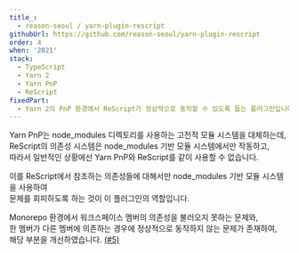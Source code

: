 ```yaml
---
title_:
  - reason-seoul / yarn-plugin-rescript
githubUrl: https://github.com/reason-seoul/yarn-plugin-rescript
order: 4
when: '2021'
stack:
  - TypeScript
  - Yarn 2
  - Yarn PnP
  - ReScript
fixedPart:
  - Yarn 2의 PnP 환경에서 ReScript가 정상적으로 동작할 수 있도록 돕는 플러그인입니다.
---
```


Yarn PnP는 node_modules 디렉토리를 사용하는 고전적 모듈 시스템을 대체하는데,<br>
ReScript의 의존성 시스템은 node_modules 기반 모듈 시스템에서만 작동하고,<br>
따라서 일반적인 상황에선 Yarn PnP와 ReScript를 같이 사용할 수 없습니다.

이를 ReScript에서 참조하는 의존성들에 대해서만 node_modules 기반 모듈 시스템을 사용하여<br>
문제를 회피하도록 하는 것이 이 플러그인의 역할입니다.

Monorepo 환경에서 워크스페이스 멤버의 의존성을 불러오지 못하는 문제와,<br>
한 멤버가 다른 멤버에 의존하는 경우에 정상적으로 동작하지 않는 문제가 존재하여,<br>
해당 부분을 개선하였습니다. [(#5)](https://github.com/reason-seoul/yarn-plugin-rescript/pull/5)

